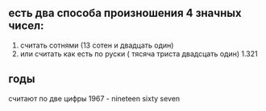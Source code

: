 
## есть два способа произношения 4 значных чисел:
1) считать сотнями (13 сотен и двадцать один)
2) или считать как есть по руски ( тясяча триста двадсцать один)
1.321

## годы 
считают по две цифры
1967 - nineteen sixty seven

